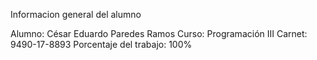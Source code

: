 Informacion general del alumno

Alumno: César Eduardo Paredes Ramos
Curso: Programación III
Carnet: 9490-17-8893
Porcentaje del trabajo: 100%

